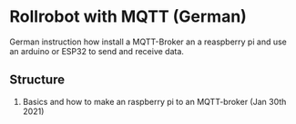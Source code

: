 # Rollrobot with MQTT (German)
German instruction how install a MQTT-Broker an a reaspberry pi and use 
an arduino or ESP32 to send and receive data.

## Structure
1. Basics and how to make an raspberry pi to an MQTT-broker (Jan 30th 2021)

